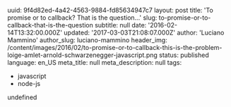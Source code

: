 uuid:             9f4d82ed-4a42-4563-9884-fd85634947c7
layout:           post
title:            'To promise or to callback? That is the question...'
slug:             to-promise-or-to-callback-that-is-the-question
subtitle:         null
date:             '2016-02-14T13:32:00.000Z'
updated:          '2017-03-03T21:08:07.000Z'
author:           'Luciano Mammino'
author_slug:      luciano-mammino
header_img:       /content/images/2016/02/to-promise-or-to-callback-this-is-the-problem-loige-amlet-arnold-schwarzenegger-javascript.png
status:           published
language:         en_US
meta_title:       null
meta_description: null
tags:
  - javascript
  - node-js

undefined